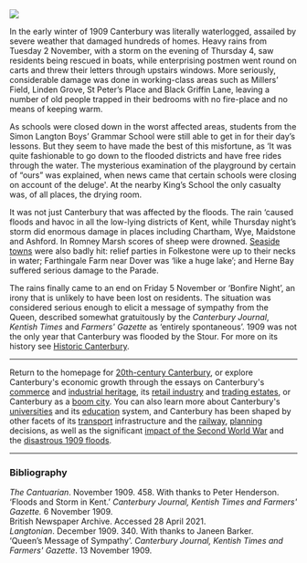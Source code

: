 <html><head></head><body><a href="https://dev.visual-essays.app"><img src="https://dev-visual-essays.netlify.app/images/ve-button.png"/></a>
<param author="Professor Carolyn Oulton" banner="https://stor.artstor.org/stor/b509124b-447a-48a4-b718-bc40372c947a" layout="vtl" title="Floods in Canterbury, 1909" ve-config=""/>

<param aliases="Canterbury" eid="Q29303" ve-entity=""/>
<param aliases="Chartham" eid="QQ2743911" ve-entity=""/>
<param aliases="Wye" eid="Q590063" ve-entity=""/>
<param aliases="Maidstone" eid="Q213180" ve-entity=""/>
<param aliases="Ashford" eid="Q725261" ve-entity=""/>
<param aliases="Romney Marsh" eid="Q1506093" ve-entity=""/>
<param aliases="Herne Bay" eid="Q929286" ve-entity=""/>

In the early winter of 1909 Canterbury was literally waterlogged, assailed by severe weather that damaged hundreds of homes. Heavy rains from Tuesday 2 November, with a storm on the evening of Thursday 4, saw residents being rescued in boats, while enterprising postmen went round on carts and threw their letters through upstairs windows. More seriously, considerable damage was done in working-class areas such as Millers’ Field, Linden Grove, St Peter’s Place and Black Griffin Lane, leaving a number of old people trapped in their bedrooms with no fire-place and no means of keeping warm.
<param attribution="Horace Spence Collection." label="St Peter's Lane" url="https://stor.artstor.org/stor/8a73b8e9-398c-46dc-8669-7fab7d348202" ve-image=""/>

As schools were closed down in the worst affected areas, students from the Simon Langton Boys’ Grammar School were still able to get in for their day’s lessons. But they seem to have made the best of this misfortune, as ‘It was quite fashionable to go down to the flooded districts and have free rides through the water. The mysterious examination of the playground by certain of “ours” was explained, when news came that certain schools were closing on account of the deluge'.  At the nearby King’s School the only casualty was, of all places, the drying room. 
<param attribution="Photographer unknown" label="Schools Closed sign" url="https://stor.artstor.org/stor/bf43a613-500a-415a-83d8-acef046c222d" ve-image=""/>

It was not just Canterbury that was affected by the floods. The rain ‘caused floods and havoc in all the low-lying districts of Kent, while Thursday night’s storm did enormous damage in places including Chartham, Wye, Maidstone and Ashford. In Romney Marsh scores of sheep were drowned. [Seaside towns]( /seascape) were also badly hit: relief parties in Folkestone were up to their necks in water; Farthingale Farm near Dover was ‘like a huge lake’; and Herne Bay suffered serious damage to the Parade.  
<param attribution="Horace Spence Collection" label="Floods at Fordwich" url="https://stor.artstor.org/stor/b509124b-447a-48a4-b718-bc40372c947a" ve-image=""/>

The rains finally came to an end on Friday 5 November or ‘Bonfire Night’, an irony that is unlikely to have been lost on residents. The situation was considered serious enough to elicit a message of sympathy from the Queen, described somewhat gratuitously by the _Canterbury Journal_, _Kentish Times_ and _Farmers' Gazette_ as ‘entirely spontaneous’. 1909 was not the only year that Canterbury was flooded by the Stour. For more on its history see [Historic Canterbury](http://www.machadoink.com/The%20River%20Stour.htm).
<param attribution="Horace Spence Collection" label="Causeway" url="https://stor.artstor.org/stor/521f0909-d812-46b8-84f5-49c0328aba76" ve-image=""/>

***

Return to the homepage for [20th-century Canterbury](/canterbury/20c-canterbury-home), or explore Canterbury's economic growth through the essays on Canterbury's [commerce](/canterbury/20c-canterbury-commerce) and [industrial heritage](/canterbury/20c-canterbury-industrial), its [retail industry](/canterbury/20c-canterbury-retail-store) and [trading estates](/canterbury/20c-canterbury-trading-estates), or Canterbury as a [boom city](/canterbury/20c-canterbury-boom-city). You can also learn more about Canterbury's [universities](/canterbury/20c-canterbury-universities) and its [education](/canterbury/20c-canterbury-education) system, and Canterbury has been shaped by other facets of its [transport](/canterbury/20c-canterbury-transport) infrastructure and the [railway](/canterbury/20c-canterbury-railway), [planning](/canterbury/20c-canterbury-planning) decisions, as well as the significant [impact of the Second World War](/canterbury/20c-canterbury-ww2) and the [disastrous 1909 floods](/canterbury/20c-canterbury-floods).
<param manifest="https://iiif.juncture-digital.org/wc:1557px-Canterbury_Cathedral_-_Portal_Nave_Cross-spire.jpeg/manifest.json" ve-image-v2/> 

***

### Bibliography
_The Cantuarian_. November 1909. 458. With thanks to Peter Henderson.
‘Floods and Storm in Kent.’ _Canterbury Journal, Kentish Times and Farmers' Gazette._ 6 November 1909.   
British Newspaper Archive. Accessed 28 April 2021.   
_Langtonian_. December 1909. 340. With thanks to Janeen Barker.  
‘Queen’s Message of Sympathy’. _Canterbury Journal, Kentish Times and Farmers' Gazette_. 13 November 1909.   
<param attribution="Horace Spence Collection" label="Floods, Canterbury, 1909" url="https://stor.artstor.org/stor/a0bf9873-f3f9-4f74-99c8-a392e6ea8e47" ve-image=""/>
</body></html>